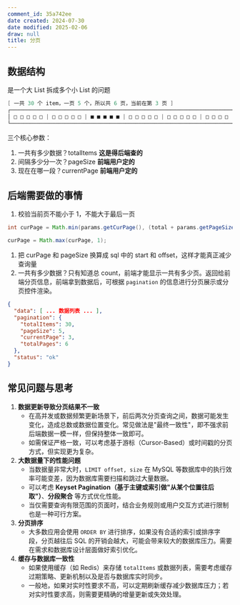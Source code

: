 ```yaml
---
comment_id: 35a742ee
date created: 2024-07-30
date modified: 2025-02-06
draw: null
title: 分页
---
```

## 数据结构

是一个大 List 拆成多个小 List 的问题

```Java
[ 一共 30 个 item，一页 5 个，所以共 6 页，当前在第 3 页 ]
┌───────────────────────────────────────────────────────────────────────┐
│ □ □ □ □ □ | □ □ □ □ □ | ■ ■ ■ ■ ■ | □ □ □ □ □ | □ □ □ □ □ | □ □ □ □   │
└───────────────────────────────────────────────────────────────────────┘
```

三个核心参数：

1. 一共有多少数据？totalItems **这是得后端查的**
2. 间隔多少分一次？pageSize **前端用户定的**
3. 现在在哪一段？currentPage **前端用户定的**

## 后端需要做的事情

1. 校验当前页不能小于 1，不能大于最后一页

```java
int curPage = Math.min(params.getCurPage(), (total + params.getPageSize() - 1) / params.getPageSize()); 

curPage = Math.max(curPage, 1);
```

1. 把 curPage 和 pageSize 换算成 sql 中的 start 和 offset，这样才能真正减少查询量
2. 一共有多少数据？只有知道总 count，前端才能显示一共有多少页。返回给前端分页信息，前端拿到数据后，可根据 `pagination` 的信息进行分页展示或分页控件渲染。

```json
{
  "data": [ ... 数据列表 ... ],
  "pagination": {
    "totalItems": 30,
    "pageSize": 5,
    "currentPage": 3,
    "totalPages": 6
  },
  "status": "ok"
}
```

## 常见问题与思考

1. **数据更新导致分页结果不一致**
    - 在高并发或数据频繁更新场景下，前后两次分页查询之间，数据可能发生变化，造成总数或数据位置变化。常见做法是"最终一致性"，即不强求前后端数据一模一样，但保持整体一致即可。
    - 如需保证严格一致，可以考虑基于游标（Cursor-Based）或时间戳的分页方式，但实现更为复杂。
2. **大数据量下的性能问题**
    - 当数据量非常大时，`LIMIT offset, size` 在 MySQL 等数据库中的执行效率可能变差，因为数据库需要扫描和跳过大量数据。
    - 可以考虑 **Keyset Pagination（基于主键或索引做"从某个位置往后取"）**、**分段聚合** 等方式优化性能。
    - 当仅需要查询有限范围的页面时，结合业务规则或用户交互方式进行限制也是一种可行方案。
3. **分页排序**
    - 大多数应用会使用 `ORDER BY` 进行排序，如果没有合适的索引或排序字段，分页越往后 SQL 的开销会越大，可能会带来较大的数据库压力。需要在需求和数据库设计层面做好索引优化。
4. **缓存与数据库一致性**
    - 如果使用缓存（如 Redis）来存储 `totalItems` 或数据列表，需要考虑缓存过期策略、更新机制以及是否与数据库实时同步。
    - 一般地，如果对实时性要求不高，可以定期刷新缓存减少数据库压力；若对实时性要求高，则需要更精确的增量更新或失效处理。
